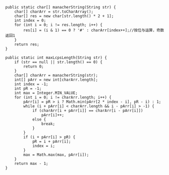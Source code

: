     public static char[] manacherString(String str) {
		char[] charArr = str.toCharArray();
		char[] res = new char[str.length() * 2 + 1];
		int index = 0;
		for (int i = 0; i != res.length; i++) {
			res[i] = (i & 1) == 0 ? '#' : charArr[index++];//按位与运算，奇数返回1
		}
		return res;
	}

	public static int maxLcpsLength(String str) {
		if (str == null || str.length() == 0) {
			return 0;
		}
		char[] charArr = manacherString(str);
		int[] pArr = new int[charArr.length];
		int index = -1;
		int pR = -1;
		int max = Integer.MIN_VALUE;
		for (int i = 0; i != charArr.length; i++) {
			pArr[i] = pR > i ? Math.min(pArr[2 * index - i], pR - i) : 1;
			while (i + pArr[i] < charArr.length && i - pArr[i] > -1) {
				if (charArr[i + pArr[i]] == charArr[i - pArr[i]])
					pArr[i]++;
				else {
					break;
				}
			}
			if (i + pArr[i] > pR) {
				pR = i + pArr[i];
				index = i;
			}
			max = Math.max(max, pArr[i]);
		}
		return max - 1;
	}

